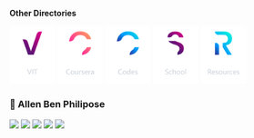 **Other Directories**

[<img alt='VIT' src="/Logo/VIT.png" width="80">](https://github.com/abphilip-vit/) 
[<img alt='Coursera' src="/Logo/Coursera.png" width="80">](https://github.com/abphilip-coursera/) 
[<img alt='Codes' src="/Logo/Codes.png" width="80">](https://github.com/abphilip-codes/) 
[<img alt='School' src="/Logo/School.png" width="80">](https://github.com/abphilip-school/) 
[<img alt='Resources' src="/Logo/Resources.png" width="80">](https://github.com/abphilip-resources/)

###  📌 Allen Ben Philipose

<a href = "mailto:allenbphilip@gmail.com"><img src="https://img.shields.io/badge/Gmail-CD1A0A?style=for-the-badge&logo=gmail&logoColor=white"></a>
<a href = "https://www.linkedin.com/in/allenbphilip/"><img src="https://img.shields.io/badge/LinkedIn-0077B5?style=for-the-badge&logo=linkedin&logoColor=white"></a>
<a href = "https://www.instagram.com/allen._.philip/"><img src="https://img.shields.io/badge/Instagram-DC125D?style=for-the-badge&logo=instagram&logoColor=white"></a>
<a href = "https://allen.iykk.in/"><img src="https://img.shields.io/badge/Website-113388?style=for-the-badge&logo=about.me&logoColor=white"></a>
<a href = "https://github.com/allenalvin333/"><img src="https://img.shields.io/badge/GitHub-27282B?style=for-the-badge&logo=GitHub&logoColor=white"></a>
